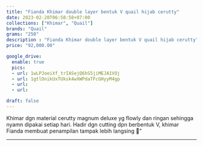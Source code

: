 ```yaml
---
title: "Fianda Khimar double layer bentuk V quail hijab cerutty"
date: 2023-02-20T06:58:58+07:00
collections: ["Khimar", "Quail"]
brands: "Quail"
grams: "250"
description : "Fianda Khimar double layer bentuk V quail hijab cerutty"
price: "92,000.00"

google_drive:
  enable: true
  pics:
  - url: 1wLPJoeiXf_trIASejQ6hS5jiMEJA1VOj
  - url: 1gtlOnikUxTUksk4wXWPdaTFcGHyyM4gp
  - url: 
  - url: 

draft: false
---
```


Khimar dgn material cerutty magnum deluxe yg flowly dan ringan sehingga nyamn dipakai setiap hari. Hadir dgn cutting dpn berbentuk V, khimar Fianda membuat penampilan tampak lebih langsing 🥰"

----------      
  
